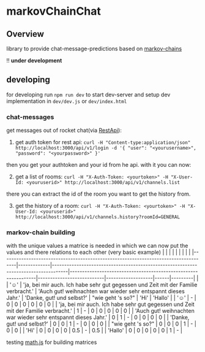 # markovChainChat

## Overview

library to provide chat-message-predictions based on [markov-chains](https://en.wikipedia.org/wiki/Markov_chain)

:bangbang: **under development**

## developing

for developing run `npm run dev` to start dev-server and setup dev implementation in `dev/dev.js` or `dev/index.html`

### chat-messages

get messages out of rocket chat(via [RestApi](https://rocket.chat/docs/developer-guides/rest-api/)):

1. get auth token for rest api: `curl -H "Content-type:application/json" http://localhost:3000/api/v1/login -d '{ "user": "<yourusername>", "password": "<yourpassword>" }'`

then you get your authtoken and your id from he api. with it you can now:

2. get a list of rooms: `curl -H "X-Auth-Token: <yourtoken>" -H "X-User-Id: <youruserid>" http://localhost:3000/api/v1/channels.list`

there you can extract the id of the room you want to get the history from.

3. get the history of a room: `curl -H "X-Auth-Token: <yourtoken>" -H "X-User-Id: <youruserid>" http://localhost:3000/api/v1/channels.history?roomId=GENERAL`

### markov-chain building

with the unique values a matrice is needed in which we can now put the values and there relations to each other (very basic example)
| | | | | | | | |
|------------------------------------------------------------------------------------|-------------|------------------------------------------------------------------------------------|----------------------------------------------------------------|---------------------------|-------------------|------|---------|
| | ':relaxed:' | 'ja, bei mir auch. Ich habe sehr gut gegessen und Zeit mit der Familie verbracht.' | 'Auch gut! weihnachten war wieder sehr entspannt dieses Jahr.' | 'Danke, gut! und selbst?' | "wie geht 's so?" | 'Hi' | 'Hallo' |
| ':relaxed:' | - | 0 | 0 | 0 | 0 | 0 | 0 |
| 'ja, bei mir auch. Ich habe sehr gut gegessen und Zeit mit der Familie verbracht.' | 1 | - | 0 | 0 | 0 | 0 | 0 |
| 'Auch gut! weihnachten war wieder sehr entspannt dieses Jahr.' | 0 | 1 | - | 0 | 0 | 0 | 0 |
| 'Danke, gut! und selbst?' | 0 | 0 | 1 | - | 0 | 0 | 0 |
| "wie geht 's so?" | 0 | 0 | 0 | 1 | - | 0 | 0 |
| 'Hi' | 0 | 0 | 0 | 0 | 0.5 | - | 0.5 |
| 'Hallo' | 0 | 0 | 0 | 0 | 0 | 1 | - |

testing [math.js](http://mathjs.org) for building matrices
